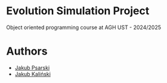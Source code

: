 # Evolution Simulation Project
Object oriented programming course at AGH UST - 2024/2025
# Authors
- [Jakub Psarski](https://github.com/psarsky)
- [Jakub Kaliński](https://github.com/jakubkalinski0)
